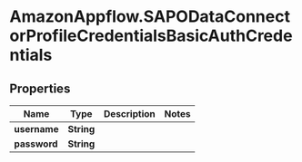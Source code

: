 # AmazonAppflow.SAPODataConnectorProfileCredentialsBasicAuthCredentials

## Properties

Name | Type | Description | Notes
------------ | ------------- | ------------- | -------------
**username** | **String** |  | 
**password** | **String** |  | 


